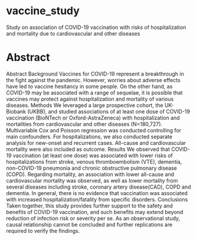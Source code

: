 # vaccine_study
Study on association of COVID-19 vaccination with risks of hospitalization and mortality due to cardiovascular and other diseases

# Abstract 
Abstract
Background   Vaccines for COVID-19 represent a breakthrough in the fight against the pandemic. However, worries about adverse effects have led to vaccine hesitancy in some people. On the other hand, as COVID-19 may be associated with a range of sequelae, it is possible that vaccines may protect against hospitalization and mortality of various diseases. 
Methods    We leveraged a large prospective cohort, the UK-Biobank (UKBB), and studied associations of at least one dose of COVID-19 vaccination (BioNTech or Oxford-AstraZeneca) with hospitalization and mortalities from cardiovascular and other diseases (N=180,727). Multivariable Cox and Poisson regression was conducted controlling for main confounders. For hospitalizations, we also conducted separate analysis for new-onset and recurrent cases. All-cause and cardiovascular mortality were also included as outcome. 
Results      We observed that COVID-19 vaccination (at least one dose) was associated with lower risks of hospitalizations from stroke, venous thromboembolism (VTE), dementia, non-COVID-19 pneumonia and chronic obstructive pulmonary disease (COPD). Regarding mortality, an association with lower all-cause and cardiovascular mortality was observed, as well as lower mortality from several diseases including stroke, coronary artery disease(CAD), COPD and dementia. In general, there is no evidence that vaccination was associated with increased hospitalization/fatality from specific disorders. 
Conclusions    Taken together, this study provides further support to the safety and benefits of COVID-19 vaccination, and such benefits may extend beyond reduction of infection risk or severity per se. As an observational study, causal relationship cannot be concluded and further replications are required to verify the findings. 
